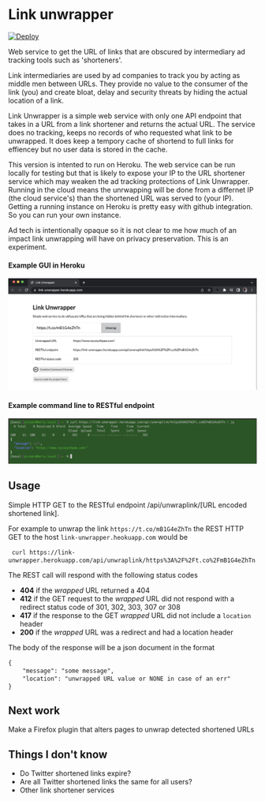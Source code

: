 # Link unwrapper

[![Deploy](https://www.herokucdn.com/deploy/button.svg)](https://heroku.com/deploy)

Web service to get the URL of links that are obscured by intermediary ad tracking tools such as 'shorteners'. 

Link intermediaries are used by ad companies to track you by acting as middle men between URLs. They provide no value to the consumer of the link (you) and create bloat, delay and security threats by hiding the actual location of a link.

Link Unwrapper is a simple web service with only one API endpoint that takes in a URL from a link shortener and returns the actual URL. The service does no tracking, keeps no records of who requested what link to be unwrapped. It does keep a tempory cache of shortend to full links for effiencey but no user data is stored in the cache. 

This version is intented to run on Heroku. The web service can be run locally for testing but that is likely to expose your IP to the URL shortener service which may weaken the ad tracking protections of Link Unwrapper. Running in the cloud means the unrwapping will be done from a differnet IP (the cloud service's) than the shortened URL was served to (your IP). Getting a running instance on Heroku is pretty easy with github integration. So you can run your own instance.

Ad tech is intentionally opaque so it is not clear to me how much of an impact link unwrapping will have on privacy preservation. This is an experiment.

#### Example GUI in Heroku
![](docs/media/link_unwrapper_web_gui.png)

#### Example command line to RESTful endpoint
![](docs/media/link_unwrapper_cli.png)

## Usage
Simple HTTP GET to the RESTful endpoint /api/unwraplink/[URL encoded shortened link]. 

For example to unwrap the link `https://t.co/mB1G4eZhTn` the REST HTTP GET to the host `link-unwrapper.heokuapp.com` would be

```
 curl https://link-unwrapper.herokuapp.com/api/unwraplink/https%3A%2F%2Ft.co%2FmB1G4eZhTn
```

The REST call will respond with the following status codes
- __404__ if the _wrapped_ URL returned a 404
- __412__ if the GET request to the _wrapped_ URL did not respond with a redirect status code of 301, 302, 303, 307 or 308
- __417__ if the response to the GET _wrapped_ URL did not include a `location` header
- __200__ if the _wrapped_ URL was a redirect and had a location header

The body of the response will be a json document in the format 

```
{
    "message": "some message",
    "location": "unwrapped URL value or NONE in case of an err"
}
```

## Next work

Make a Firefox plugin that alters pages to unwrap detected shortened URLs

## Things I don't know

- Do Twitter shortened links expire?
- Are all Twitter shortened links the same for all users?
- Other link shortener services
